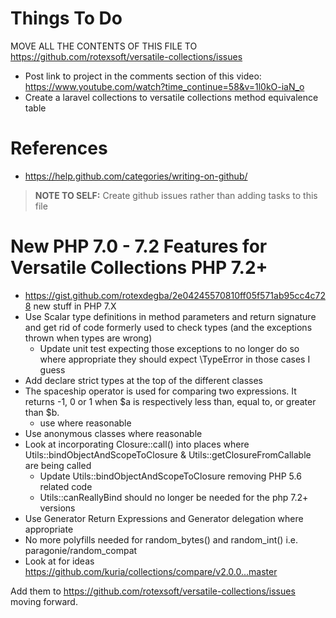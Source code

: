 # Things To Do
MOVE ALL THE CONTENTS OF THIS FILE TO https://github.com/rotexsoft/versatile-collections/issues

* Post link to project in the comments section of this video: https://www.youtube.com/watch?time_continue=58&v=1l0kO-iaN_o
* Create a laravel collections to versatile collections method equivalence table

# References

* https://help.github.com/categories/writing-on-github/

> **NOTE TO SELF:** Create github issues rather than adding tasks to this file

New PHP 7.0 - 7.2 Features for Versatile Collections PHP 7.2+
===============================================================
- https://gist.github.com/rotexdegba/2e04245570810ff05f571ab95cc4c728 new stuff in PHP 7.X
- Use Scalar type definitions in method parameters and return signature and get rid of code formerly used to check types (and the exceptions thrown when types are wrong)
    - Update unit test expecting those exceptions to no longer do so where appropriate they should expect \TypeError in those cases I guess
- Add declare strict types at the top of the different classes
- The spaceship operator is used for comparing two expressions. It returns -1, 0 or 1 when $a is respectively less than, equal to, or greater than $b. 
    - use where reasonable
- Use anonymous classes where reasonable
- Look at incorporating Closure::call() into places where Utils::bindObjectAndScopeToClosure & Utils::getClosureFromCallable are being called
    - Update Utils::bindObjectAndScopeToClosure removing PHP 5.6 related code
    - Utils::canReallyBind should no longer be needed for the php 7.2+ versions
- Use Generator Return Expressions and Generator delegation where appropriate
- No more polyfills needed for random_bytes() and random_int() i.e. paragonie/random_compat
- Look at for ideas https://github.com/kuria/collections/compare/v2.0.0...master
 
Add them to https://github.com/rotexsoft/versatile-collections/issues moving forward. 
